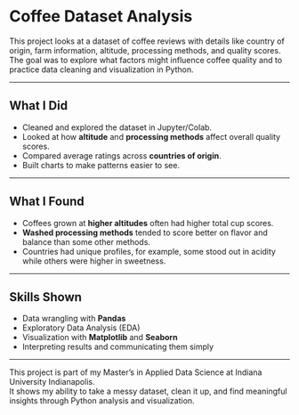 # Coffee Dataset Analysis

This project looks at a dataset of coffee reviews with details like country of origin, farm information, altitude, processing methods, and quality scores.  
The goal was to explore what factors might influence coffee quality and to practice data cleaning and visualization in Python.

---

## What I Did
- Cleaned and explored the dataset in Jupyter/Colab.
- Looked at how **altitude** and **processing methods** affect overall quality scores.
- Compared average ratings across **countries of origin**.
- Built charts to make patterns easier to see.

---

## What I Found
- Coffees grown at **higher altitudes** often had higher total cup scores.
- **Washed processing methods** tended to score better on flavor and balance than some other methods.
- Countries had unique profiles, for example, some stood out in acidity while others were higher in sweetness.

---

## Skills Shown
- Data wrangling with **Pandas**
- Exploratory Data Analysis (EDA)
- Visualization with **Matplotlib** and **Seaborn**
- Interpreting results and communicating them simply

---

This project is part of my Master’s in Applied Data Science at Indiana University Indianapolis.  
It shows my ability to take a messy dataset, clean it up, and find meaningful insights through Python analysis and visualization.
